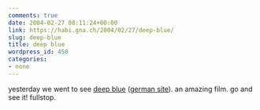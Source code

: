 ```yaml
---
comments: true
date: 2004-02-27 08:11:24+00:00
link: https://habi.gna.ch/2004/02/27/deep-blue/
slug: deep-blue
title: deep blue
wordpress_id: 450
categories:
- none
---
```


yesterday we went to see [deep blue](http://www.deepbluethemovie.com/) ([german site](http://www.deepblue-derfilm.de)).
an amazing film. go and see it!
fullstop.
